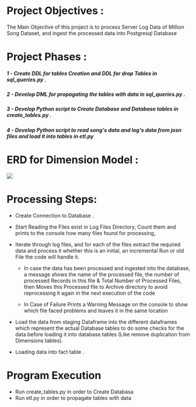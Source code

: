 # Project Objectives :
The Main Objective of this project is to process Server Log Data of Million Song Dataset, and ingest the processed data into Postgresql Database

# Project Phases :

##### 1 -  Create DDL for tables Creation and DDL for drop Tables in sql_queries.py . 
##### 2 -  Develop DML for propagating the tables with data in sql_queries.py . 
##### 3 -  Develop Python script to Create Database and Database tables in create_tables.py .
##### 4 -  Develop Python script to read song's data and log's data from josn files and load it into tables in etl.py

# ERD for Dimension Model :

![](/home/workspace/ERD.jpg"ERD")

# Processing Steps:
 - Create Connection to Database .
 - Start Reading the Files exist in Log Files Directory, Count them and prints to the console how many files found for processing,
 - Iterate through log files, and for each of the files extract the required data and process it whether this is an initial, an incremental Run or old File the code will handle it.

    * In case the data has been processed and ingested into the database, a message shows the name of the processed file, the number of processed Records in this file & Total Number of Processed Files, then Moves this Processed file to Archive directory to avoid reprocessing it again in the next execution of the code

    * In Case of Failure Prints a Warning Message on the console to show which file faced problems and leaves it in the same location
    
 - Load the data from staging Dataframe into the different dataframes which represent the actual Database tables to do some checks for the data before loading it into database tables (Like remove duplication from Dimensions tables).
 - Loading data into fact table .
 
 # Program Execution 
 
 - Run create_tables.py in order to Create Databasa
 - Run etl.py in order to propagate tables with data
